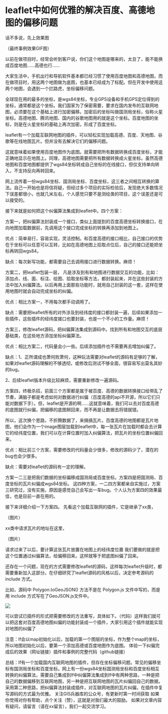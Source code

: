 # leaflet中如何优雅的解决百度、高德地图的偏移问题

话不多说，先上效果图

（最终事例效果GIF图）



以前在做项目时，经常会听到客户说，你们这个地图是哪来的，太丑了，能不能换成百度地图……高德也行……

大家生活中，手机出行和导航软件基本都已经习惯了使用百度地图和高德地图，而在做项目时，用这两个地图做为底图，也基本已经成为了标配。但在开发中使用这两个地图，会遇到一个拦路虎，坐标偏移问题。

全球现在用的最多的坐标，是wgs84坐标，专业GPS设备和手机GPS定位得到的坐标，通常都是这个坐标。我们国家为了保密需要，要求在国内发布的互联网地图，必须要在这个基础上进行加密偏移。加密后的坐标叫做国测局坐标，俗称火星坐标。高德地图、腾讯地图、国内的谷歌地图用的就是这个坐标。百度地图的坐标，则是在火星坐标的基础上再次加密。形成了百度坐标。



leaflet有一个加载互联网地图的插件，可以轻松实现加载高德、百度、天地图、谷歌等在线地图瓦片。但并没有去解决它们的偏移问题。

这就意味着如果使用百度地图作为底图。就需要把所有数据转换成百度坐标，才能正确地显示在地图上。同理，高德地图需要把所有数据转换成火星坐标。虽然高德地图和百度地图都提供了wgs84坐标转成自己坐标的在线接口，但仅支持单向转入，不支持反向再转回来。

网上流传着一份wgs84坐标、国测局坐标、百度坐标，这三者之间相互转换的算法。自己一开始也是将信将疑，但经过多个项目的实际检验后，发现绝大多数情况下误差都很小，也就几米左右，个人感觉只要不是测绘类的项目，这个误差还是可以接受的。



接下来就是如何把这个纠偏算法集成到leaflet中。四个方案：

方案一，把纠偏算法封装成一个接口，类似上面提到的百度高德坐标转换接口，在向地图加载数据前，先调用这个接口完成坐标的转换再添加到地图上。

优点：简单易行，容易实现，灵活控制。和百度高德的接口相比，自己接口的优势在于坐标可以任意可以互转，比如在高德地图上拾取点位后，自己的接口还能把坐标再转回wgs84。

缺点：每次新写功能，都需要自己去调用接口进行数据转换。麻烦！



方案二，把leaflet包装一层， 凡是涉及到有和地图进行数据交互的功能，比如：添加点、线、面、标注、绘图、拾取坐标等方法，都封装起来，并在这些封装的方法中加入纠偏算法。以后再用上面那些功能时，就用自己封装的这一套，这样在使用地图时就会自动完成坐标的纠偏。

优点：相比方案一，不用每次都手动调用了。

缺点：需要把leaflet所有的对外涉及到经纬度的接口都封装一遍，后续如果添加一些插件，这些插件的经纬度接口也要封装，也是一个不小的工作量。麻烦！



方案三，修改leaflet源码，把纠偏算法集成到源码中。找到所有和地图交互的底层基础类，在这些地方添加坐标纠偏算法。

优点：相比方案二，代码量会小一些。后续添加插件也不需要再去增加纠偏了。

缺点：1、正所谓成也萧何败萧何，这种玩法需要对leaflet的源码有足够的了解，如果对leaflet源码理解的不够透彻，或修改后测试不够全面，很容易写出莫名其妙的bug。

2、后续leaflet版本升级比较麻烦，需要重新修改一遍源码。 



方案四，终极杀招，前面三个方案都是属于被百度、高德的数据转换接口给带乱了节奏，满脑子都是考虑如何对数据进行纠偏（百度高德的api不开源，所以它们只能对数据下手）。但，leaflet是开源的啊……这就意味着，我们可以去对百度高德的底图就行纠偏，把偏移的底图掰回来，而不再是让数据去将错就错。

所以，这次换个思路，不折腾数据了，来搞搞瓦片。百度高德的地图都是瓦片地图，他们会作为一个image图层加载到leaflet中，每一张瓦片在加载时都会去计算它的经纬度位置，我们可以在计算位置时加入纠偏算法，把瓦片的坐标位置纠偏回来。

优点：相比前三个方案，需要修改的代码量会少很多，修改的源码少了，潜在的bug也会少很多。

缺点：需要对leaflet的源码有一定的理解。



方案一二三是把我们数据的坐标偏移成国测局或百度坐标。方案四是把国测局、百度坐标的瓦片纠偏成wgs84坐标。
这四种方案，一二四方案都亲自实施过，方案三研究过，没有实施，原因是感觉自己会写出一车bug。个人认为方案四的效果最佳，也是目前一直在用的。



接下来详细介绍一下方案四。
先看这个加载互联网的插件，它是继承了xx类，

（图片）

xx类中请求瓦片的地址在这里，

（图片）

请求过来了以后，要计算这张瓦片放置在地图上的经纬度位置
我们要做的就是把这个位置通过纠偏算法，给偏移回来。这样就等于把底图纠偏了回来。



还存在一个问题，现在的方式需要修改leaflet的源码，这样每次leaflet升级时，都需要重新加入这部分。在仔细研究了leaflet源码的风格以后，决定参考源码的 include 方式。

比如，源码中 Polygon.toGeoJSON() 方法不是在 Polygon.js 文件中写的，而是用 include 方式写在了GeoJSON.js文件中。

![](http://blogimage.gisarmory.xyz/20200818073542.png)

可以尝试已插件的形式把需要修改的方法重写，具体如下。（代码）这样我们就可以把这套对百度高德地图纠偏的功能封装成一个插件，大家引用这个插件就能实现对地图的纠偏了

注意：lf会以map初始化以后，加载的第一个图层的坐标，作为整个map的坐标，所以地图初始化以后，要第一个添加高德或百度地图作为底图。
体验一下纠偏完成后的效果（网址链接）插件和事例的完整代码（github链接）

总结：lf有一个加载国内互联网地图的插件，但存在坐标偏移问题。常见的偏移坐标有国测局坐标和百度坐标。网上有一份wgs84坐标国测局坐标和百度坐标相互转换的纠偏算法，需要自己集成到lf中纠偏算法集成到lf中有两种思路，一种是把自己的数据偏移到互联网地图，另一种是把互联网地图的瓦片纠偏回自己的数据。采用第二种思路，把纠偏算法封装成插件，对互联网地图的瓦片纠偏，在插件中复写源码的方式最为优雅。
关注GIS兵器库的公众号，有更新时第一时间获取
如果你觉得对你有帮助，点个关注（赞），这就是对我们最大的鼓励。
如果对文章内容有疑问，请留言（请在xx留言），我们一起交流学习。	